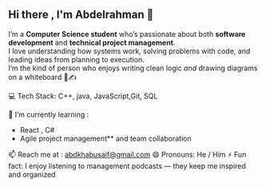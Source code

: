## Hi there , I'm Abdelrahman 👋

I’m a **Computer Science student** who’s passionate about both **software development** and **technical project management**.  
I love understanding how systems work, solving problems with code, and leading ideas from planning to execution.  
I’m the kind of person who enjoys writing clean logic *and* drawing diagrams on a whiteboard 🧠✍️

💻 Tech Stack: C++, java, JavaScript,Git, SQL

🌱 I’m currently learning :
- React , C#
- Agile project management** and team collaboration

📫 Reach me at : abdkhabusaif@gmail.com
😄 Pronouns: He / Him
⚡ Fun fact: I enjoy listening to management podcasts — they keep me inspired and organized 
<!---

**abd-abusaif/abd-abusaif** is a ✨ _special_ ✨ repository because its `README.md` (this file) appears on your GitHub profile.


Here are some ideas to get you started:



- 🔭 I’m currently working on ...
 ...
- 👯 I’m looking to collaborate on ...
- 🤔 I’m looking for help with ...
- 💬 Ask me about ...
 ...
 ...
 ...
-->

